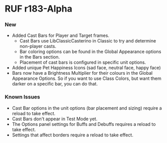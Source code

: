 # RUF r183-Alpha
### New
* Added Cast Bars for Player and Target frames.
	* Cast Bars use LibClassicCasterino in Classic to try and determine non-player casts.
	* Bar coloring options can be found in the Global Appearance options in the Bars section.
	* Placement of cast bars is configured in specific unit options.
* Added unique Pet Happiness Icons (sad face, neutral face, happy face)
* Bars now have a Brightness Multiplier for their colours in the Global Appearance Options. So if you want to use Class Colors, but want them darker on a specific bar, you can do that.

### Known Issues
* Cast Bar options in the unit options (bar placement and sizing) require a reload to take effect.
* Cast Bars don't appear in Test Mode yet.
* The Options panel settings for Buffs and Debuffs requires a reload to take effect.
* Settings that affect borders require a reload to take effect.
